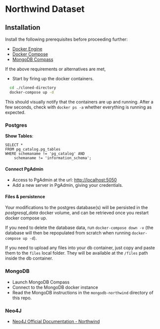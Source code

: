 # Northwind Dataset

## Installation

Install the following prerequisites before proceeding further:

* [Docker Engine](https://docs.docker.com/engine/)
* [Docker Compose](https://docs.docker.com/compose/)
* [MongoDB Compass](https://www.mongodb.com/try/download/compass)

If the above requirements or alternatives are met,
  - Start by firing up the docker containers.
  ```bash
    cd ./cloned-directory
    docker-compose up -d
  ```
  This should visually notify that the containers are up and running.
  After a few seconds, check with `docker ps -a` whether everything is running as expected.


### Postgres

**Show Tables**:

```postgres
SELECT *
FROM pg_catalog.pg_tables
WHERE schemaname != 'pg_catalog' AND 
    schemaname != 'information_schema';
```

#### Connect PgAdmin

* Access to PgAdmin at the url: [http://localhost:5050](http://localhost:5050)
* Add a new server in PgAdmin, giving your credentials.

#### Files & persistence

Your modifications to the postgres database(s) will be persisted in the *postgresql_data* docker volume, and can be retrieved once you restart docker compose up.

If you need to delete the database data, run `docker-compose down -v` (the database will then be repopulated from scratch when running `docker-compose up -d`).

If you need to upload any files into your db container, just copy and paste them to the `files` local folder. They will be available at the `/files` path inside the db container.


### MongoDB

* Launch MongoDB Compass
* Connect to the MongoDB docker instance 
* Read the MongoDB instructions in the `mongodb-northwind` directory of this repo.

### Neo4J

* [Neo4J Official Documentation - Northwind](https://neo4j.com/docs/getting-started/appendix/tutorials/guide-import-relational-and-etl/)
